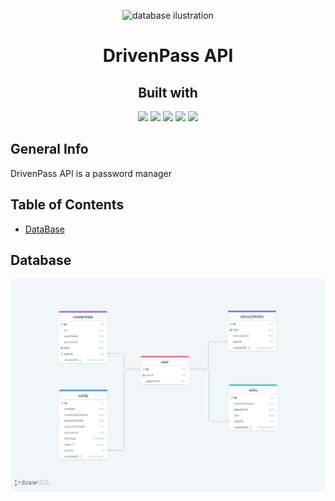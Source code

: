 <p align="center">
  <img src="https://external-content.duckduckgo.com/iu/?u=http%3A%2F%2Ffc03.deviantart.net%2Ffs32%2Ff%2F2008%2F188%2F8%2F2%2Flock_logon_resource_by_lebreton.png&f=1&nofb=1" alt="database ilustration" width="300px"/>
</p>
<h1 align="center">DrivenPass API</h1>
<h2 align="center">Built with</h2>
<div align="center">
  <img src="https://img.shields.io/badge/TypeScript-007ACC?style=for-the-badge&logo=typescript&logoColor=white" height="30px"/>
  <img src="https://img.shields.io/badge/PostgreSQL-316192?style=for-the-badge&logo=postgresql&logoColor=white" height="30px"/>
  <img src="https://img.shields.io/badge/Node.js-43853D?style=for-the-badge&logo=node.js&logoColor=white" height="30px"/>  
  <img src="https://img.shields.io/badge/Prisma-2D3748?style=for-the-badge&logo=prisma&logoColor=white" height="30px"/>
  <img src="https://img.shields.io/badge/Express.js-404D59?style=for-the-badge&logo=express.js&logoColor=white" height="30px"/>
</div>

## General Info

DrivenPass API is a password manager

## Table of Contents

- [DataBase](#database)

## Database

<img src="src/assets/drivenPass_Database.png" alt="database ilustration"/>
